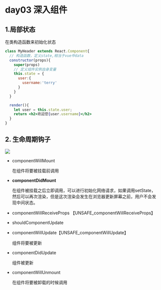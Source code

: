 # day03 深入组件

## 1.局部状态

在类构造函数来初始化状态

```jsx
class MyHeader extends React.Component{
  // 构造函数，定义state,相当于vue中data
  constructor(props){
    super(props)
    // 定义组件实例自身变量
    this.state = {
      user:{
        username:'terry'
      }
    }
  }

  render(){
    let user = this.state.user;
    return <h2>欢迎您{user.username}</h2>
  }
}
```



## 2. 生命周期钩子

![](https://raw.githubusercontent.com/pluslicy/react_demos/master/assets/images/react_lifecycle.png)

- componentWillMount

  在组件将要被挂载前调用

- **componentDidMount**

  在组件被挂载之后立即调用，可以进行初始化网络请求，如果调用setState，然后可以再次渲染，但是这次渲染会发生在浏览器更新屏幕之前，用户不会发现中间状态。

- componentWillReceiveProps 【UNSAFE_componentWillReceiveProps】

- shouldComponentUpdate

- componentWillUpdate【UNSAFE_componentWillUpdate】

  组件将要被更新

- componentDidUpdate

  组件被更新

- componentWillUnmount

  在组件将要被卸载的时候调用